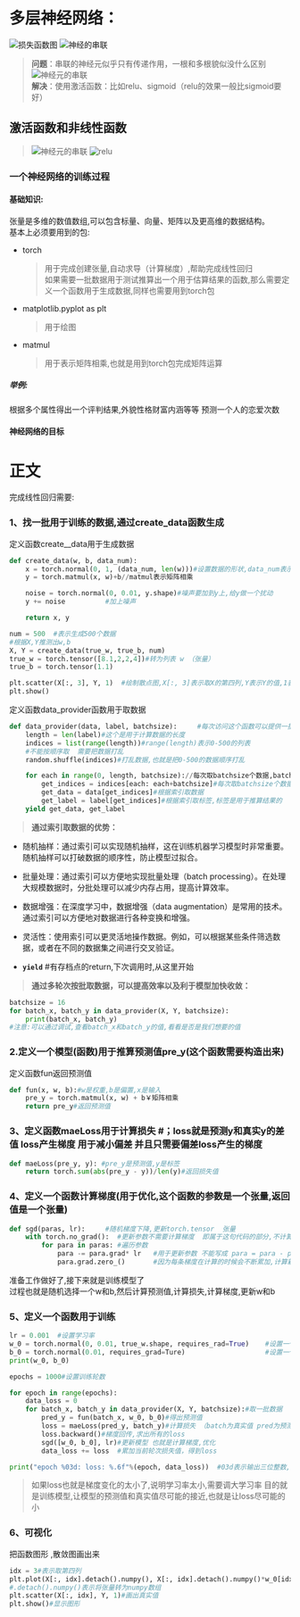 # 多层神经网络：  
![损失函数图](images/12.png)
![神经的串联](images/21.png)
> **问题**：串联的神经元似乎只有传递作用，一根和多根貌似没什么区别  
        ![神经元的串联](images/神经元.png)  
> **解决**：使用激活函数：比如relu、sigmoid（relu的效果一般比sigmoid要好）  

## 激活函数和非线性函数  
> ![神经元的串联](images/激活函数.png) 
> ![relu](images/relu.png) 



### 一个神经网络的训练过程

#### 基础知识:  
张量是多维的数值数组,可以包含标量、向量、矩阵以及更高维的数据结构。  
基本上必须要用到的包:  
- torch
  > 用于完成创建张量,自动求导（计算梯度）,帮助完成线性回归  
  > 如果需要一批数据用于测试推算出一个用于估算结果的函数,那么需要定义一个函数用于生成数据,同样也需要用到torch包 
- matplotlib.pyplot as plt
  > 用于绘图  
- matmul
  > 用于表示矩阵相乘,也就是用到torch包完成矩阵运算  

##### 举例:
根据多个属性得出一个评判结果,外貌性格财富内涵等等 预测一个人的恋爱次数

#### 神经网络的目标
 
# 正文

完成线性回归需要:

### 1、找一批用于训练的数据,通过create_data函数生成
定义函数create__data用于生成数据
``` python
def create_data(w, b, data_num):
    x = torch.normal(0, 1, (data_num, len(w)))#设置数据的形状,data_num表示数据的个数,len(w)表示数据的维度
    y = torch.matmul(x, w)+b//matmul表示矩阵相乘

    noise = torch.normal(0, 0.01, y.shape)#噪声要加到y上,给y做一个扰动
    y += noise          #加上噪声

    return x, y
```

``` python
num = 500  #表示生成500个数据
#根据X,Y推测出w,b
X, Y = create_data(true_w, true_b, num) 
true_w = torch.tensor([8.1,2,2,4])#转为列表 w （张量）
true_b = torch.tensor(1.1)

plt.scatter(X[:, 3], Y, 1)  #绘制散点图,X[:, 3]表示取X的第四列,Y表示Y的值,1表示点的大小
plt.show()
```
定义函数data_provider函数用于取数据  
``` python
def data_provider(data, label, batchsize):     #每次访问这个函数可以提供一批数据
    length = len(label)#这个是用于计算数据的长度
    indices = list(range(length))#range(length)表示0-500的列表
    #不能按顺序取  需要把数据打乱
    random.shuffle(indices)#打乱数据,也就是把0-500的数据顺序打乱

    for each in range(0, length, batchsize)://每次取batchsize个数据,batchsize是根据传过来的参数定的
        get_indices = indices[each: each+batchsize]#每次取batchsize个数据
        get_data = data[get_indices]#根据索引取数据
        get_label = label[get_indices]#根据索引取标签,标签是用于推算结果的
    yield get_data, get_label
```
> **通过索引取数据的优势：**  
- 随机抽样：通过索引可以实现随机抽样，这在训练机器学习模型时非常重要。随机抽样可以打破数据的顺序性，防止模型过拟合。  
- 批量处理：通过索引可以方便地实现批量处理（batch processing）。在处理大规模数据时，分批处理可以减少内存占用，提高计算效率。  
- 数据增强：在深度学习中，数据增强（data augmentation）是常用的技术。通过索引可以方便地对数据进行各种变换和增强。  
- 灵活性：使用索引可以更灵活地操作数据。例如，可以根据某些条件筛选数据，或者在不同的数据集之间进行交叉验证。  

- **`yield`**  #有存档点的return,下次调用时,从这里开始  
> **通过多轮次按批取数据，可以提高效率以及利于模型加快收敛：**
``` python
batchsize = 16
for batch_x, batch_y in data_provider(X, Y, batchsize):
    print(batch_x, batch_y)
#注意:可以通过调试,查看batch_x和batch_y的值,看看是否是我们想要的值
``` 

### 2.定义一个模型(函数)用于推算预测值pre_y(这个函数需要构造出来)  
定义函数fun返回预测值
``` python
def fun(x, w, b):#w是权重,b是偏置,x是输入
    pre_y = torch.matmul(x, w) + b￥矩阵相乘
    return pre_y#返回预测值
```         
### 3、定义函数maeLoss用于计算损失  #；loss就是预测y和真实y的差值 loss产生梯度 用于减小偏差 并且只需要偏差loss产生的梯度
``` python
def maeLoss(pre_y, y): #pre_y是预测值,y是标签
    return torch.sum(abs(pre_y - y))/len(y)#返回损失值
``` 
### 4、定义一个函数计算梯度(用于优化,这个函数的参数是一个张量,返回值是一个张量)
``` python
def sgd(paras, lr):     #随机梯度下降,更新torch.tensor  张量
    with torch.no_grad():  #更新参数不需要计算梯度  即属于这句代码的部分,不计算梯度 
        for para in paras: #遍历参数
            para -= para.grad* lr   #用于更新参数 不能写成 para = para - para.grad*lr
            para.grad.zero_()       #因为每条梯度在计算的时候会不断累加,计算新的梯度就要将使用过的梯度,归0  
``` 
准备工作做好了,接下来就是训练模型了  
过程也就是随机选择一个w和b,然后计算预测值,计算损失,计算梯度,更新w和b
### 5、定义一个函数用于训练
``` python
lr = 0.001  #设置学习率
w_0 = torch.normal(0, 0.01, true_w.shape, requires_rad=True)    #设置一个随机值w  要有形状  这个w需要计算梯度:用requests_grad=True  
b_0 = torch.normal(0.01, requires_grad=Ture)                    #设置一个随机值b
print(w_0, b_0)

epochs = 1000#设置训练轮数

for epoch in range(epochs):
    data_loss = 0
    for batch_x, batch_y in data_provider(X, Y, batchsize):#取一批数据
        pred_y = fun(batch_x, w_0, b_0)#得出预测值
        loss = maeLoss(pred_y, batch_y)#计算损失 （batch为真实值 pred为预测值）
        loss.backward()#梯度回传,求出所有的loss
        sgd([w_0, b_0], lr)#更新模型 也就是计算梯度,优化
        data_loss += loss  #累加当前轮次损失值，得到loss

print("epoch %03d: loss: %.6f"%(epoch, data_loss))  #03d表示输出三位整数,.6f表示输出六位小数
``` 
> 如果loss也就是梯度变化的太小了,说明学习率太小,需要调大学习率
> 目的就是训练模型,让模型的预测值和真实值尽可能的接近,也就是让loss尽可能的小

### 6、可视化
把函数图形 ,散敛图画出来
``` python
idx = 3#表示取第四列
plt.plot(X[:, idx].detach().numpy(), X[:, idx].detach().numpy()*w_0[idx].detach().numpy()+b_0.detach().numpy())#画出预测值,只能取某一列
#.detach().numpy()表示将张量转为numpy数组
plt.scatter(X[:, idx], Y, 1)#画出真实值
plt.show()#显示图形
``` 
